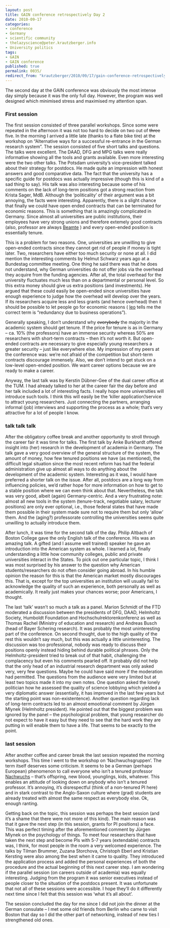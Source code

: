 ```yaml
---
layout: post
title: GAIN conference retrospectively Day 2
date: 2010-09-17
categories:
- conference
- Germany
- scientific community
- thelazyscience@peter.krautzberger.info
- University politics
tags:
- GAIN
- GAIN conference
published: true
permalink: 0035/
redirect_from: "krautzberger/2010/09/17/gain-conference-retrospectively-day-2/"
---
```


The second day at the <span class="caps">GAIN</span> conference was obviously the most intense day simply because it was the only full day. However, the program was well designed which minimised stress and maximised my attention span.

### First session

The first session consisted of three parallel workshops. Since some were repeated in the afternoon it was not too hard to decide on two out of <del>three</del> five. In the morning I arrived a little late (thanks to a flate bike tire) at the workshop on “Alternative ways for a successful re-entrance in the German research system”. The session consisted of five short talks and questions. The talks were excellent. The <span class="caps">DAAD</span>, <span class="caps">DFG</span> and <span class="caps">MPG</span> talks were really informative showing all the tools and grants available. Even more interesting were the two other talks. The Potsdam university’s vice-president talked about their strategy for postdocs. He made quite an impression with honest answers and good comparative data. The fact that the university has a specific guide for postdocs was actually impressive (though this is kind of a sad thing to say). His talk was also interesting because some of his comments on the lack of long-term positions got a strong reaction from Krista Sager, MdB. Although the ‘politicality’ of their argument was a bit annoying, the facts were interesting. Apparently, there is a slight chance that finally we could have open ended contracts that can be terminated for economic reasons. This is something that is amazingly complicated in Germany. Since almost all universities are public institutions, their employees have very strong unions and therefore extemely good contracts (also, professor are always [Beamte](http://en.wikipedia.org/wiki/Beamter) ) and every open-ended position is essentially tenure.

This is a problem for two reasons. One, universities are unwilling to give open-ended contracts since they cannot get rid of people if money is tight later. Two, researchers have either too much security or none at all. I did mention the interesting comments by Helmut Schwarz years ago at a Bundestag committee meeting. One thing he said there was that he does not understand, why German universities do not offer jobs via the overhead they acquire from the funding agencies. After all, the total overhead for the university fluctuates much less than on a departmental or personal level. So this extra money should give us extra positions (and investments). He argued that these could easily be open-ended since universities have enough experience to judge how the overhead will develop over the years. If its researchers acquire less and less grants (and hence overhead) then it should be possible to let people go for economic reasons ( [leo](http://dict.leo.org) tells me the correct term is “redundancy due to business operations”).

Generally speaking, I don’t understand why <del>everybody</del> the majority in the academic system should get tenure. If the price for tenure is as in Germany – ca. 10% (the professors) have an immense security whereas 50% are researchers with short-term contracts – then it’s not worth it. But open-ended contracts are necessary to give especially young researchers a greater security – just like everywhere else. My impression of my peers at the conference was: we’re not afraid of the competition but short-term contracts discourage immensely. Also, we don’t intend to get stuck on a low-level open-ended position. We want career options because we are ready to make a career.

Anyway, the last talk was by Kerstin Dübner-Gee of the dual career office at the <span class="caps">TUM</span>. I had already talked to her at the career fair the day before and her talk included a lot of interesting facts. I really hope more universities will introduce such tools. I think this will easily be the ‘killer application’/service to attract young researchers. Just connecting the partners, arranging informal (job) interviews and supporting the process as a whole; that’s very attractive for a lot of people I know.

### talk talk talk

After the obligatory coffee break and another opportunity to stroll through the career fair it was time for talks. The first talk by Anke Burkhardt offered insight into (her) research in the development of academia in Germany. The talk gave a very good overview of the general structure of the system, the amount of money, how few tenured positions we have (as mentioned), the difficult legal situation since the most recent reform has had the federal administration give up almost all ways to do anything about the development of the academic system. Interesting as it was, I would have preferred a shorter talk on the issue. After all, postdocs are a long way from influencing policies, we’d rather hope for more information on how to get to a stable position where we can even think about that. Nevertheless, the talk was very good, albeit (again) Germany-centric. And a very frustrating note: almost all new tools in the system (tenure-track, negotiable salary, lecturer positions) are only ever optional, i.e., those federal states that have made them possible in their system made sure not to require them but only ‘allow’ them. And the (aging?) professorate controlling the universities seems quite unwilling to actually introduce them.

After lunch, it was time for the second talk of the day. Philip Altbach of Boston College gave the only English talk of the conference. His was an amazing talk. A gifted (and I assume well trained) speaker he gave an introduction into the American system as whole. I learned a lot, finally understanding a little how community colleges, public and private universities interact in the States. To pick out one particular topic, I think I was most surprised by his answer to the question why American students/researchers do not often consider going abroad. In his humble opinion the reason for this is that the American market mostly discourages this. That is, except for the top universities an institution will usually fail to acknowledge the quality of such an experience, both personally as well as academically. It really just makes your chances worse; poor Americans, I thought.

The last ‘talk’ wasn’t so much a talk as a panel. Marion Schmidt of the <span class="caps">FTD</span> moderated a discussion between the presidents of <span class="caps">DFG</span>, <span class="caps">DAAD</span>, Helmholtz Society, Humboldt Foundation and Hochschulrektorenkonferenz as well as Thomas Rachel (Ministry of education and research) and Andreas Busch (head of Bayer Schering research). It was probably the most uninteresting part of the conference. On second thought, due to the high quality of the rest this wouldn’t say much, but this was actually a little uninteresting. The discussion was too professional, nobody was ready to discuss their positions openly instead hiding behind durable political phrases. Only the Helmholtz-president tried to break out of that habit, challenging the complacency but even his comments pearled off. It probably did not help that the only head of an industrial research department was only asked very, very few questions. Maybe he could have said more if the moderation had permitted. The questions from the audience were very limited but at least two topics made it into my own notes. One question asked the lonely politician how he assessed the quality of science lobbying which yielded a very diplomatic answer (essentially, it has improved in the last few years but the starting point was non-existentence). Another question regarding lack of long-term contracts led to an almost emootional comment by Jürgen Mlynek (Helmholtz president). He pointed out that the biggest problem was ignored by the panel – the psychological problem, that young researcher do not expect to have it easy but they need to see that the hard work they are putting in will enable them to have a life. That seems to be exactly to the point.

### last session

After another coffee and career break the last session repeated the morning workshops. This time I went to the workshop on ‘Nachwuchsgruppen’. The term itself deserves some criticism. It seems to be a German (perhaps European) phenomenon to call everyone who isn’t a tenured professor [Nachwuchs](http://dict.leo.org/ende?lp=ende&lang=de&searchLoc=0&cmpType=relaxed&sectHdr=on&spellToler=&search=nachwuchs) – that’s offspring, new blood, younglings, kids, whatever. This enables an attitude of looking down on anybody who isn’t a tenured professor. It’s annoying, it’s disrespectful (think of a non-tenured PI here) and in stark contrast to the Anglo-Saxon culture where (grad) students are already treated with almost the same respect as everybody else. Ok, enough ranting.

Getting back on the topic, this session was perhaps the best session (and it’s a shame that there were not more of this kind). The main reason was that it gave the next step (in this session, grants for PI positions) a face. This was perfect timing after the aforementioned comment by Jürgen Mlynek on the psychology of things. To meet four researchers that have taken the next step and become PIs with 5-7 years (extendable) contracts was, I think, for most people in the room a very welcomed experience. The talks by Tilman Brummer, Zuzana Storchova, Christoph Eberl and Kristian Kersting were also among the best when it came to quality. They introduced the application process and added the personal experiences of both the procedure and the actual beginning of this next career step. I am wondering if the parallel session (on careers outside of academia) was equally interesting. Judging from the program it was senior executives instead of people closer to the situation of the postdocs present. It was unfortunate that not all of these sessions were accessible. I hope they’ll do it differently next time since I felt that this session was ‘what it’s all about’.

The session concluded the day for me since I did not join the dinner at the German consulate – I met some old friends from Berlin who came to visit Boston that day so I did the other part of networking, instead of new ties I strengthened old ones.
